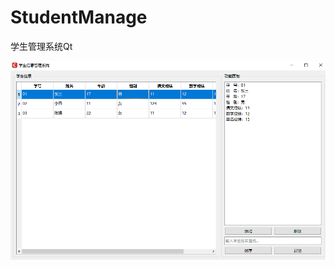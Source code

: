 # StudentManage
学生管理系统Qt

![result](https://github.com/FLanWu/StudentManage/blob/main/images/result.jpg?raw=true)

